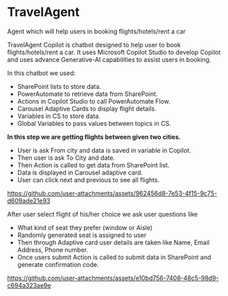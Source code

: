 # TravelAgent
Agent which will help users in booking flights/hotels/rent a car


TravelAgent Copilot is chatbot designed to help user to book flights/hotels/rent a car. 
It uses Microsoft Copilot Studio to develop Copilot and uses advance Generative-AI capabilities to assist users in booking.

In this chatbot we used:
- SharePoint lists to store data.
- PowerAutomate to retrieve data from SharePoint.
- Actions in Copilot Studio to call PowerAutomate Flow.
- Carousel Adaptive Cards to display flight details.
- Variables in CS to store data.
- Global Variables to pass values between topics in CS.


**In this step we are getting flights between given two cities.**
- User is ask From city and data is saved in variable in Copilot.
- Then user is ask To City and date.
- Then Action is called to get data from SharePoint list.
- Data is displayed in Carousel adaptive card.
- User can click next and previous to see all flights.


https://github.com/user-attachments/assets/962456d8-7e53-4f15-9c75-d609ade21e93


After user select flight of his/her choice we ask user questions like 
- What kind of seat they prefer (window or Aisle)
- Randomly generated seat is assigned to user
- Then through Adaptive card user details are taken like Name, Email Address, Phone number.
- Once users submit Action is called to submit data in SharePoint and generate confirmation code.


https://github.com/user-attachments/assets/e10bd756-7408-48c5-98d9-c694a323ae9e




